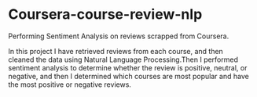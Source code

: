 # Coursera-course-review-nlp
Performing Sentiment Analysis on reviews scrapped from Coursera.​

In this project I have retrieved reviews from each course, and then  
cleaned the data using Natural Language Processing.Then I performed sentiment analysis to determine whether the 
review is positive, neutral, or negative, and then I determined which courses are most popular and have the most 
positive or negative reviews. 

